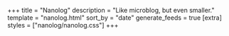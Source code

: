 +++
title = "Nanolog"
description = "Like microblog, but even smaller."
template = "nanolog.html"
sort_by = "date"
generate_feeds = true
[extra]
styles = ["nanolog/nanolog.css"]
+++
